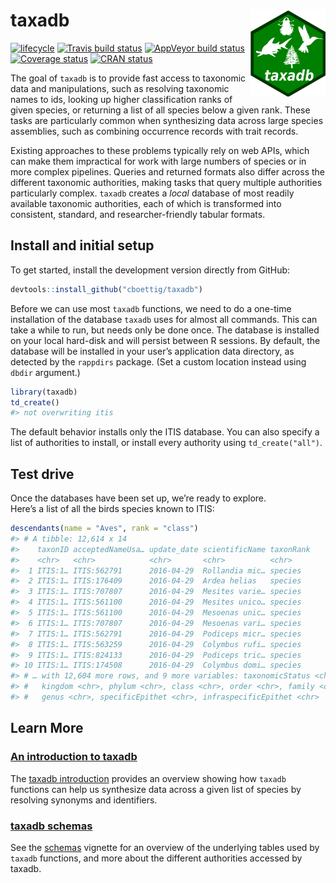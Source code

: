 
<!-- README.md is generated from README.Rmd. Please edit that file -->

# taxadb <img src="man/figures/logo.svg" align="right" alt="" width="120" />

[![lifecycle](https://img.shields.io/badge/lifecycle-maturing-blue.svg)](https://www.tidyverse.org/lifecycle/#maturing)
[![Travis build
status](https://travis-ci.org/cboettig/taxadb.svg?branch=master)](https://travis-ci.org/cboettig/taxadb)
[![AppVeyor build
status](https://ci.appveyor.com/api/projects/status/github/cboettig/taxadb?branch=master&svg=true)](https://ci.appveyor.com/project/cboettig/taxadb)
[![Coverage
status](https://codecov.io/gh/cboettig/taxadb/branch/master/graph/badge.svg)](https://codecov.io/github/cboettig/taxadb?branch=master)
[![CRAN
status](https://www.r-pkg.org/badges/version/taxadb)](https://cran.r-project.org/package=taxadb)

The goal of `taxadb` is to provide fast access to taxonomic data and
manipulations, such as resolving taxonomic names to ids, looking up
higher classification ranks of given species, or returning a list of all
species below a given rank. These tasks are particularly common when
synthesizing data across large species assemblies, such as combining
occurrence records with trait records.

Existing approaches to these problems typically rely on web APIs, which
can make them impractical for work with large numbers of species or in
more complex pipelines. Queries and returned formats also differ across
the different taxonomic authorities, making tasks that query multiple
authorities particularly complex. `taxadb` creates a *local* database of
most readily available taxonomic authorities, each of which is
transformed into consistent, standard, and researcher-friendly tabular
formats.

## Install and initial setup

To get started, install the development version directly from GitHub:

``` r
devtools::install_github("cboettig/taxadb")
```

Before we can use most `taxadb` functions, we need to do a one-time
installation of the database `taxadb` uses for almost all commands. This
can take a while to run, but needs only be done once. The database is
installed on your local hard-disk and will persist between R sessions.
By default, the database will be installed in your user’s application
data directory, as detected by the `rappdirs` package. (Set a custom
location instead using `dbdir` argument.)

``` r
library(taxadb)
td_create()
#> not overwriting itis
```

The default behavior installs only the ITIS database. You can also
specify a list of authorities to install, or install every authority
using `td_create("all")`.

## Test drive

Once the databases have been set up, we’re ready to explore.  
Here’s a list of all the birds species known to ITIS:

``` r
descendants(name = "Aves", rank = "class")
#> # A tibble: 12,614 x 14
#>    taxonID acceptedNameUsa… update_date scientificName taxonRank
#>    <chr>   <chr>            <chr>       <chr>          <chr>    
#>  1 ITIS:1… ITIS:562791      2016-04-29  Rollandia mic… species  
#>  2 ITIS:1… ITIS:176409      2016-04-29  Ardea helias   species  
#>  3 ITIS:1… ITIS:707807      2016-04-29  Mesites varie… species  
#>  4 ITIS:1… ITIS:561100      2016-04-29  Mesites unico… species  
#>  5 ITIS:1… ITIS:561100      2016-04-29  Mesoenas unic… species  
#>  6 ITIS:1… ITIS:707807      2016-04-29  Mesoenas vari… species  
#>  7 ITIS:1… ITIS:562791      2016-04-29  Podiceps micr… species  
#>  8 ITIS:1… ITIS:563259      2016-04-29  Colymbus rufi… species  
#>  9 ITIS:1… ITIS:824133      2016-04-29  Podiceps tric… species  
#> 10 ITIS:1… ITIS:174508      2016-04-29  Colymbus domi… species  
#> # … with 12,604 more rows, and 9 more variables: taxonomicStatus <chr>,
#> #   kingdom <chr>, phylum <chr>, class <chr>, order <chr>, family <chr>,
#> #   genus <chr>, specificEpithet <chr>, infraspecificEpithet <chr>
```

## Learn More

### [An introduction to taxadb](https://cboettig.github.io/taxadb/articles/articles/taxadb.html)

The [taxadb
introduction](https://cboettig.github.io/taxadb/articles/articles/taxadb.html)
provides an overview showing how `taxadb` functions can help us
synthesize data across a given list of species by resolving synonyms and
identifiers.

### [taxadb schemas](https://cboettig.github.io/taxadb/articles/articles/schema.html)

See the
[schemas](https://cboettig.github.io/taxadb/articles/articles/schema.html)
vignette for an overview of the underlying tables used by `taxadb`
functions, and more about the different authorities accessed by taxadb.
